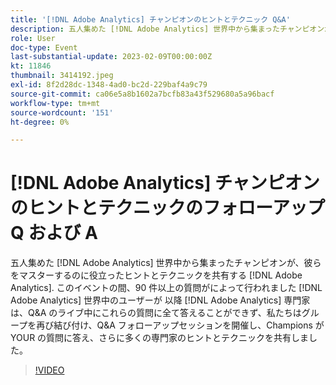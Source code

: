 ```yaml
---
title: '[!DNL Adobe Analytics] チャンピオンのヒントとテクニック Q&A'
description: 五人集めた [!DNL Adobe Analytics] 世界中から集まったチャンピオンが、彼らをマスターするのに役立ったヒントとテクニックを共有する [!DNL Adobe Analytics]. During the event, over 90 questions were asked by [!DNL Adobe Analytics] 世界中のユーザーが 以降 [!DNL Adobe Analytics] 専門家は、Q&A のライブ中にこれらの質問に全て答えることができず、私たちはグループを再び結び付け、Q&A フォローアップセッションを開催し、Champions が YOUR の質問に答え、さらに多くの専門家のヒントとテクニックを共有しました。
role: User
doc-type: Event
last-substantial-update: 2023-02-09T00:00:00Z
kt: 11846
thumbnail: 3414192.jpeg
exl-id: 8f2d28dc-1348-4ad0-bc2d-229baf4a9c79
source-git-commit: ca06e5a8b1602a7bcfb83a43f529680a5a96bacf
workflow-type: tm+mt
source-wordcount: '151'
ht-degree: 0%

---
```


# [!DNL Adobe Analytics] チャンピオンのヒントとテクニックのフォローアップ Q および A

五人集めた [!DNL Adobe Analytics] 世界中から集まったチャンピオンが、彼らをマスターするのに役立ったヒントとテクニックを共有する [!DNL Adobe Analytics]. このイベントの間、90 件以上の質問がによって行われました [!DNL Adobe Analytics] 世界中のユーザーが 以降 [!DNL Adobe Analytics] 専門家は、Q&amp;A のライブ中にこれらの質問に全て答えることができず、私たちはグループを再び結び付け、Q&amp;A フォローアップセッションを開催し、Champions が YOUR の質問に答え、さらに多くの専門家のヒントとテクニックを共有しました。

>[!VIDEO](https://video.tv.adobe.com/v/3414192/?quality=12&learn=on)

